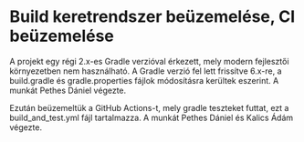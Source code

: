 # Build keretrendszer beüzemelése, CI beüzemelése

A projekt egy régi 2.x-es Gradle verzióval érkezett, mely modern fejlesztői környezetben nem használható. 
A Gradle verzió fel lett frissítve 6.x-re, a build.gradle és gradle.properties fájlok módosításra kerültek eszerint.
A munkát Pethes Dániel végezte.

Ezután beüzemeltük a GitHub Actions-t, mely gradle teszteket futtat, ezt a build_and_test.yml fájl tartalmazza.
A munkát Pethes Dániel és Kalics Ádám végezte.
